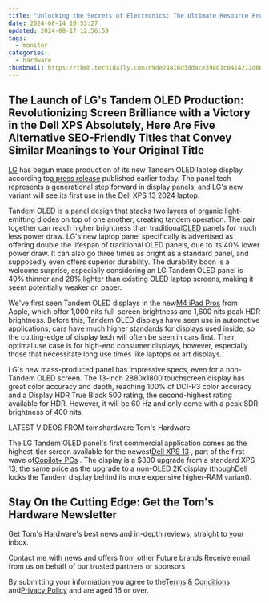 ```yaml
---
title: "Unlocking the Secrets of Electronics: The Ultimate Resource From Tom's Hardware"
date: 2024-08-14 10:53:27
updated: 2024-08-17 12:56:59
tags:
  - monitor
categories:
  - hardware
thumbnail: https://thmb.techidaily.com/d9de24816d3ddace39801c0414212d66853043d5f11ffbf1394765ef078e9e33.jpg
---
```


## The Launch of LG's Tandem OLED Production: Revolutionizing Screen Brilliance with a Victory in the Dell XPS Absolutely, Here Are Five Alternative SEO-Friendly Titles that Convey Similar Meanings to Your Original Title

[LG](https://tools.techidaily.com) has begun mass production of its new Tandem OLED laptop display, according to[a press release](https://www.lgdisplay.com/eng/company/media-center/latest-news?contentId=5326) published earlier today. The panel tech represents a generational step forward in display panels, and LG's new variant will see its first use in the Dell XPS 13 2024 laptop.

 Tandem OLED is a panel design that stacks two layers of organic light-emitting diodes on top of one another, creating tandem operation. The pair together can reach higher brightness than traditional[OLED](https://tools.techidaily.com) panels for much less power draw. LG's new laptop panel specifically is advertised as offering double the lifespan of traditional OLED panels, due to its 40% lower power draw. It can also go three times as bright as a standard panel, and supposedly even offers superior durability. The durability boon is a welcome surprise, especially considering an LG Tandem OLED panel is 40% thinner and 28% lighter than existing OLED laptop screens, making it seem potentially weaker on paper.

 We've first seen Tandem OLED displays in the new[M4 iPad Pros](https://tools.techidaily.com) from Apple, which offer 1,000 nits full-screen brightness and 1,600 nits peak HDR brightness. Before this, Tandem OLED displays have seen use in automotive applications; cars have much higher standards for displays used inside, so the cutting-edge of display tech will often be seen in cars first. Their optimal use case is for high-end consumer displays, however, especially those that necessitate long use times like laptops or art displays.

 LG's new mass-produced panel has impressive specs, even for a non-Tandem OLED screen. The 13-inch 2880x1800 touchscreen display has great color accuracy and depth, reaching 100% of DCI-P3 color accuracy and a Display HDR True Black 500 rating, the second-highest rating available for HDR. However, it will be 60 Hz and only come with a peak SDR brightness of 400 nits.

 LATEST VIDEOS FROM tomshardware Tom's Hardware

 The LG Tandem OLED panel's first commercial application comes as the highest-tier screen available for the newest[Dell XPS 13](https://tools.techidaily.com) , part of the first wave of[Copilot+ PCs](https://tools.techidaily.com) . The display is a $300 upgrade from a standard XPS 13, the same price as the upgrade to a non-OLED 2K display (though[Dell](https://tools.techidaily.com) locks the Tandem display behind its more expensive higher-RAM variant).

## Stay On the Cutting Edge: Get the Tom's Hardware Newsletter

 Get Tom's Hardware's best news and in-depth reviews, straight to your inbox.

 Contact me with news and offers from other Future brands  Receive email from us on behalf of our trusted partners or sponsors

 By submitting your information you agree to the[Terms & Conditions](https://futureplc.com/terms-conditions/) and[Privacy Policy](https://futureplc.com/privacy-policy/) and are aged 16 or over.

<ins class="adsbygoogle"
     style="display:block"
     data-ad-format="autorelaxed"
     data-ad-client="ca-pub-7571918770474297"
     data-ad-slot="1223367746"></ins>



<ins class="adsbygoogle"
     style="display:block"
     data-ad-client="ca-pub-7571918770474297"
     data-ad-slot="8358498916"
     data-ad-format="auto"
     data-full-width-responsive="true"></ins>
